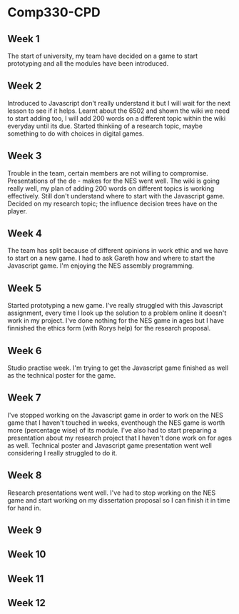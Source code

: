 # Comp330-CPD
## Week 1

The start of university, my team have decided on a game to start prototyping and all the modules have been introduced.

## Week 2

Introduced to Javascript don't really understand it but I will wait for the next lesson to see if it helps. Learnt about the 6502 and shown the wiki we need to start adding too, I will add 200 words on a different topic within the wiki everyday until its due. Started thinkiing of a research topic, maybe something to do with choices in digital games.

## Week 3

Trouble in the team, certain members are not willing to compromise. Presentations of the de - makes for the NES went well. The wiki is going really well, my plan of adding 200 words on different topics is working effectively. Still don't understand where to start with the Javascript game. Decided on my research topic; the influence decision trees have on the player.

## Week 4

The team has split because of different opinions in work ethic and we have to start on a new game. I had to ask Gareth how and where to start the Javascript game. I'm enjoying the NES assembly programming.

## Week 5

Started prototyping a new game. I've really struggled with this Javascript assignment, every time I look up the solution to a problem online it doesn't work in my project. I've done nothing for the NES game in ages but I have finnished the ethics form (with Rorys help) for the research proposal.

## Week 6

Studio practise week. I'm trying to get the Javascript game finished as well as the technical poster for the game.

## Week 7

I've stopped working on the Javascript game in order to work on the NES game that I haven't touched in weeks, eventhough the NES game is worth more (percentage wise) of its module. I've also had to start preparing a presentation about my research project that I haven't done work on for ages as well. Technical poster and Javascript game presentation went well considering I really struggled to do it.

## Week 8

Research presentations went well. I've had to stop working on the NES game and start working on my dissertation proposal so I can finish it in time for hand in.

## Week 9



## Week 10



## Week 11



## Week 12
